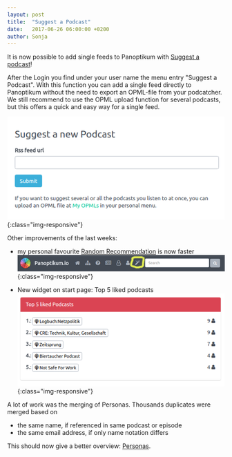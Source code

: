 ```yaml
---
layout: post
title:  "Suggest a Podcast"
date:   2017-06-26 06:00:00 +0200
author: Sonja
---
```


It is now possible to add single feeds to Panoptikum with [Suggest a podcast](https://panoptikum.social/pan/feed_backlogs/new)!

After the Login you find under your user name the menu entry "Suggest a Podcast". With this function you can add a single feed directly to Panoptikum without the need to export an OPML-file from your podcatcher. We still recommend to use the OPML upload function for several podcasts, but this offers a quick and easy way for a single feed.

![Suggest a Podcast](/img/suggest.png){:class="img-responsive"}

Other improvements of the last weeks:

* my personal favourite [Random Recommendation](https://panoptikum.social/recommendations/random) is now faster
![Random](/img/random.png){:class="img-responsive"}

* New widget on start page: Top 5 liked podcasts
![Liked](/img/top-liked.png){:class="img-responsive"}

A lot of work was the merging of Personas. Thousands duplicates were merged based on
* the same name, if referenced in same podcast or episode
* the same email address, if only name notation differs

This should now give a better overview: [Personas](https://panoptikum.social/personas).
